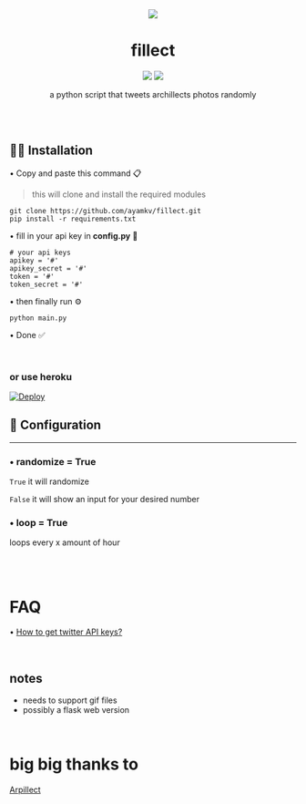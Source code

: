 <div align="center">

  <img src="https://i.ibb.co/cXLn5N7/New-Project-683-0-A07-DB7.png"/>

   <h1> fillect </h1>
    
 <img src="https://img.shields.io/badge/needs-imrpovement-purple"/> <img src="https://img.shields.io/badge/-tweepy-cyan"/> 
 
 a python script that tweets archillects photos randomly
</div>


 




‎<br><br>

## 👨‍🔧 Installation 

• Copy and paste this command 📋 <br>
> this will clone and install the required modules
```
git clone https://github.com/ayamkv/fillect.git
pip install -r requirements.txt
```

• fill in your api key in **config.py** 📝


```
# your api keys
apikey = '#'
apikey_secret = '#'
token = '#'
token_secret = '#'
```

• then finally run ⚙️

```
python main.py
```

• Done ✅

<br>

### or use heroku 
[![Deploy](https://www.herokucdn.com/deploy/button.svg)](https://heroku.com/deploy?template=https://github.com/ayamkv/fillect)

## 🔧 Configuration

<hr> 


### • randomize = True

`True`
 it will randomize 

`False`
it will show an input for your desired number


### • loop = True

 loops every x amount of hour


<br> <br>
# FAQ
• [How to get twitter API keys?](https://developer.twitter.com/en/docs/twitter-api/getting-started/getting-access-to-the-twitter-api)




<br>

## notes

- needs to support gif files
- possibly a flask web version



<br>

# big big thanks to 
[Arpillect](https://github.com/mhsattarian/archillect-api)



